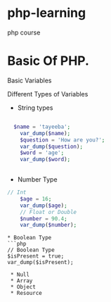 # php-learning
php course
# Basic Of PHP.
Basic Variables 

Different Types of Variables
* String types

```php

  $name = 'tayeeba';
	var_dump($name);
	$question = 'How are you?';
	var_dump($question);
	$word = 'age';
	var_dump($word);
	
```
* Number Type
```php
// Int
	$age = 16;
	var_dump($age);
	// Float or Double
	$number = 90.4;
	var_dump($number);
```
    * Boolean Type
    ```php
    // Boolean Type
	$isPresent = true;
	var_dump($isPresent);
 ```
  * Null
  * Array
  * Object
  * Resource
  
  
